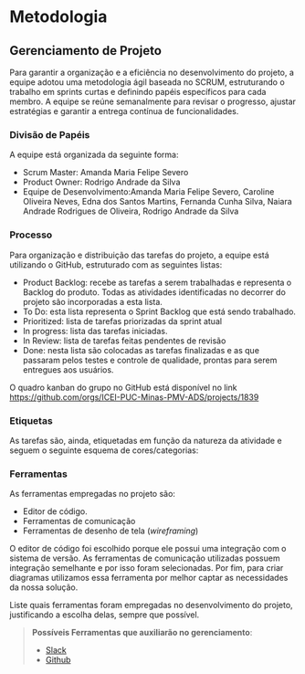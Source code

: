 
# Metodologia

## Gerenciamento de Projeto

Para garantir a organização e a eficiência no desenvolvimento do projeto, a equipe adotou uma metodologia ágil baseada no SCRUM, estruturando o trabalho em sprints curtas e definindo papéis específicos para cada membro. A equipe se reúne semanalmente para revisar o progresso, ajustar estratégias e garantir a entrega contínua de funcionalidades.

### Divisão de Papéis

A equipe está organizada da seguinte forma:
<ul>
 <li>Scrum Master: Amanda Maria Felipe Severo</li>
 <li>Product Owner: Rodrigo Andrade da Silva</li>
 <li>Equipe de Desenvolvimento:Amanda Maria Felipe Severo, Caroline Oliveira Neves, Edna dos Santos Martins, Fernanda Cunha Silva, Naiara Andrade Rodrigues de Oliveira, Rodrigo Andrade da Silva  </li>
</ul>

### Processo

Para organização e distribuição das tarefas do projeto, a equipe está utilizando o GitHub, estruturado com as seguintes listas: 

<ul>
  <li>Product Backlog: recebe as tarefas a serem trabalhadas e representa o Backlog do produto. Todas as atividades identificadas no decorrer do projeto são incorporadas a esta lista.</li>
  <li>To Do: esta lista representa o Sprint Backlog que está sendo trabalhado.</li>
  <li>Prioritized: lista de tarefas priorizadas da sprint atual</li>
  <li>In progress: lista das tarefas iniciadas.</li>
  <li>In Review: lista de tarefas feitas pendentes de revisão</li>
  <li>Done: nesta lista são colocadas as tarefas finalizadas e as que passaram pelos testes e controle de qualidade, prontas para serem entregues aos usuários.</li>
 </ul>

 O quadro kanban do grupo no GitHub está disponível no link https://github.com/orgs/ICEI-PUC-Minas-PMV-ADS/projects/1839

 <h3>Etiquetas</h3>
<p>As tarefas são, ainda, etiquetadas em função da natureza da atividade e seguem o seguinte esquema de cores/categorias:</p>


### Ferramentas

As ferramentas empregadas no projeto são:

- Editor de código.
- Ferramentas de comunicação
- Ferramentas de desenho de tela (_wireframing_)

O editor de código foi escolhido porque ele possui uma integração com o sistema de versão. As ferramentas de comunicação utilizadas possuem integração semelhante e por isso foram selecionadas. Por fim, para criar diagramas utilizamos essa ferramenta por melhor captar as necessidades da nossa solução.

Liste quais ferramentas foram empregadas no desenvolvimento do projeto, justificando a escolha delas, sempre que possível.
 
> **Possíveis Ferramentas que auxiliarão no gerenciamento**: 
> - [Slack](https://slack.com/)
> - [Github](https://github.com/)
